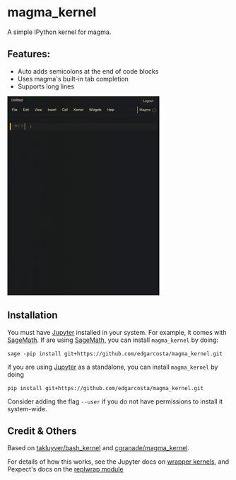 # magma_kernel

A simple IPython kernel for magma.

## Features:

- Auto adds semicolons at the end of code blocks
- Uses magma's built-in tab completion
- Supports long lines

<img src="https://raw.githubusercontent.com/edgarcosta/i/master/magma_kernel.gif" height="450">

## Installation

You must have [Jupyter](https://jupyter.org/) installed in your system. For example, it comes with
[SageMath](http://www.sagemath.org/).
If are using [SageMath](http://www.sagemath.org/), you can install `magma_kernel` by doing:

```
sage -pip install git+https://github.com/edgarcosta/magma_kernel.git
```

if you are using [Jupyter](https://jupyter.org/) as a standalone, you can install `magma_kernel` by doing

```
pip install git+https://github.com/edgarcosta/magma_kernel.git
```

Consider adding the flag `--user` if you do not have permissions to install it system-wide.



## Credit & Others
Based on [takluyver/bash_kernel](https://github.com/takluyver/bash_kernel) and [cgranade/magma_kernel](https://github.com/cgranade/magma_kernel).

For details of how this works, see the Jupyter docs on 
[wrapper kernels](http://jupyter-client.readthedocs.org/en/latest/wrapperkernels.html), and
Pexpect's docs on the [replwrap module](http://pexpect.readthedocs.org/en/latest/api/replwrap.html)

